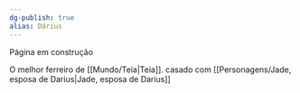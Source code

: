 ```yaml
---
dg-publish: true
alias: Dárius
---
```

Página em construção

O melhor ferreiro de [[Mundo/Teia|Teia]].
casado com [[Personagens/Jade, esposa de Darius|Jade, esposa de Darius]] 